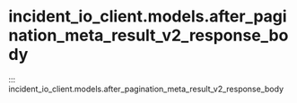 # incident_io_client.models.after_pagination_meta_result_v2_response_body

::: incident_io_client.models.after_pagination_meta_result_v2_response_body
